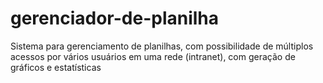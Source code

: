 # gerenciador-de-planilha
Sistema para gerenciamento de planilhas, com possibilidade de múltiplos acessos por vários usuários em uma rede (intranet), com geração de gráficos e estatísticas
